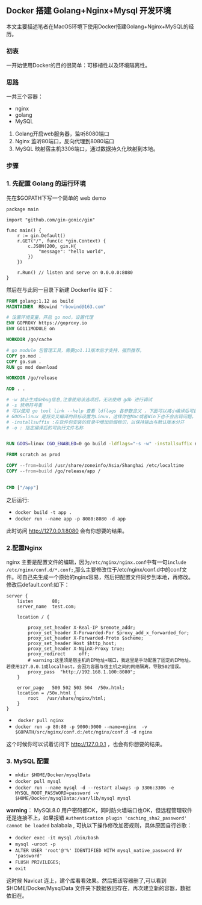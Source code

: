 ## Docker 搭建 Golang+Nginx+Mysql 开发环境

本文主要描述笔者在MacOS环境下使用Docker搭建Golang+Nginx+MySQL的经历。

### 初衷
一开始使用Docker的目的很简单：可移植性以及环境隔离性。

### 思路
一共三个容器：
- nginx
- golang
- MySQL

1. Golang开启web服务器，监听8080端口
2. Nginx 监听80端口，反向代理到8080端口
3. MySQL 映射宿主机3306端口，通过数据持久化映射到本地。

### 步骤
### 1. 先配置 Golang 的运行环境
先在$GOPATH下写一个简单的 web demo
```golang
package main

import "github.com/gin-gonic/gin"

func main() {
	r := gin.Default()
	r.GET("/", func(c *gin.Context) {
		c.JSON(200, gin.H{
			"message": "hello world",
		})
	})

	r.Run() // listen and serve on 0.0.0.0:8080
}

```
然后在与此同一目录下新建 Dockerfile 如下：

```Dockerfile
FROM golang:1.12 as build
MAINTAINER  RBowind "rbowind@163.com"

# 设置环境变量，开启 go mod，设置代理
ENV GOPROXY https://goproxy.io
ENV GO111MODULE on

WORKDIR /go/cache

# go module 包管理工具，需要go1.11版本后才支持，强烈推荐。
COPY go.mod .
COPY go.sum .
RUN go mod download

WORKDIR /go/release

ADD . .

# -w 禁止生成debug信息,注意使用该选项后，无法使用 gdb 进行调试
# -s 禁用符号表
# 可以使用 go tool link --help 查看 ldflags 各参数含义 ，下面可以减小编译后可执行程序的大小
# GOOS=linux 是将交叉编译的目标设置为Linux，这样你在Mac或者Win下也不会出现问题。 -installsuffix cgo 是为了在静态编译中导入net
# -installsuffix :在软件包安装的目录中增加后缀标识，以保持输出与默认版本分开
# -o : 指定编译后的可执行文件名称


RUN GOOS=linux CGO_ENABLED=0 go build -ldflags="-s -w" -installsuffix nocgo -o app .

FROM scratch as prod

COPY --from=build /usr/share/zoneinfo/Asia/Shanghai /etc/localtime
COPY --from=build /go/release/app /

 
CMD ["/app"]
```
之后运行:
- `docker build -t app .`
- `docker run --name app -p 8080:8080 -d app`

此时访问 http://127.0.0.1:8080 会有你想要的结果。

### 2.配置Nginx
nginx 主要是配置文件的编辑，因为`/etc/nginx/nginx.conf`中有一句`include /etc/nginx/conf.d/*.conf;`,那么主要修改位于/etc/nginx/conf.d中的conf文件。可自己先生成一个原始的nginx容易，然后把配置文件同步到本地，再修改。修改后default.conf:如下：
```nginx
server {
    listen       80;
    server_name  test.com;

    location / {
         
        proxy_set_header X-Real-IP $remote_addr;
        proxy_set_header X-Forwarded-For $proxy_add_x_forwarded_for;
        proxy_set_header X-Forwarded-Proto $scheme;
        proxy_set_header Host $http_host;
        proxy_set_header X-NginX-Proxy true;
        proxy_redirect     off;    
        # warning:这里须是宿主机的IP地址+端口，我这里是手动配置了固定的IP地址。若使用127.0.0.1或localhost，会因为容器与宿主机之间的网络隔离，导致502错误。
        proxy_pass  "http://192.168.1.100:8080"; 
    }

    error_page   500 502 503 504  /50x.html;
    location = /50x.html {
        root   /usr/share/nginx/html;
    }
}
```
- ` docker pull nginx`
- `docker run -p 80:80 -p 9000:9000 --name=nginx  -v $GOPATH/src/nginx/conf.d:/etc/nginx/conf.d -d nginx`


这个时候你可以试着访问下 http://127.0.0.1 ，也会有你想要的结果。


### 3. MySQL 配置
- `mkdir $HOME/Docker/mysqlData`
- `docker pull mysql`
- `docker run --name mysql -d --restart always -p 3306:3306 -e MYSQL_ROOT_PASSWORD=password -v $HOME/Docker/mysqlData:/var/lib/mysql mysql`

**warning**： MySQL8.0 用户密码都OK，同时防火墙端口也OK，但远程管理软件还是连接不上，如果报错 `Authentication plugin 'caching_sha2_password' cannot be loaded` balabala , 可执以下操作修改加密规则，具体原因自行谷歌：
- `docker exec -it mysql /bin/bash`
- `mysql -uroot -p`
- `ALTER USER 'root'@'%' IDENTIFIED WITH mysql_native_password BY 'password'`
- `FLUSH PRIVILEGES;`
- `exit`

这时候 Navicat 连上，建个库看看效果。然后把该容器删了,可以看到 $HOME/Docker/MysqlData 文件夹下数据依旧存在，再次建立新的容器，数据依旧在。


